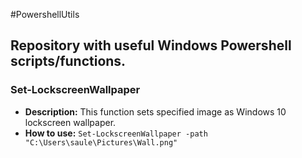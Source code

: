#PowershellUtils

## Repository with useful Windows Powershell scripts/functions.

### Set-LockscreenWallpaper
* **Description:**
 This function sets specified image as Windows 10 lockscreen wallpaper.
* **How to use:**
`Set-LockscreenWallpaper -path "C:\Users\saule\Pictures\Wall.png" `
